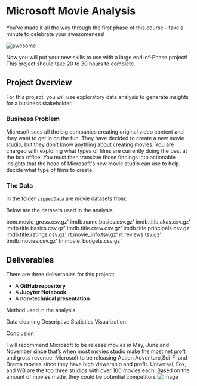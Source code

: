 # Microsoft Movie Analysis


You've made it all the way through the first phase of this course - take a minute to celebrate your awesomeness!

![awesome](https://raw.githubusercontent.com/learn-co-curriculum/dsc-phase-1-project/master/awesome.gif)

Now you will put your new skills to use with a large end-of-Phase project! This project should take 20 to 30 hours to complete.

## Project Overview

For this project, you will use exploratory data analysis to generate insights for a business stakeholder.

### Business Problem

Microsoft sees all the big companies creating original video content and they want to get in on the fun. They have decided to create a new movie studio, but they don’t know anything about creating movies. You are charged with exploring what types of films are currently doing the best at the box office. You must then translate those findings into actionable insights that the head of Microsoft's new movie studio can use to help decide what type of films to create.

### The Data

In the folder `zippedData` are movie datasets from:

Below are the datasets used in the analysis

bom.movie_gross.csv.gz'
imdb.name.basics.csv.gz'
imdb.title.akas.csv.gz'
imdb.title.basics.csv.gz'
imdb.title.crew.csv.gz'
imdb.title.principals.csv.gz'
imdb.title.ratings.csv.gz'
rt.movie_info.tsv.gz'
rt.reviews.tsv.gz'
tmdb.movies.csv.gz'
tn.movie_budgets.csv.gz'


## Deliverables

There are three deliverables for this project:

* A **GitHub repository**
* A **Jupyter Notebook**
* A **non-technical presentation**


Method used in the analysis

Data cleaning
Descriptive Statistics
Visualization.


Conclusion

I will recommend Microsoft  to be release movies in May, June and November since that’s when most movies studio make the most net proft and gross revenue.
Microsoft to be releasing Action,Adventure,Sci-Fi and Drama movies since they have high viewership and profit.
Universal, Fox, and WB are the top three studios with over 100 movies each. Based on the amount of movies made, they could be potential competitors 
![image](https://github.com/ngeiywa/dsc-phase-1-project/assets/133041685/31a55620-1f43-4350-aba6-ea09225a364f)

